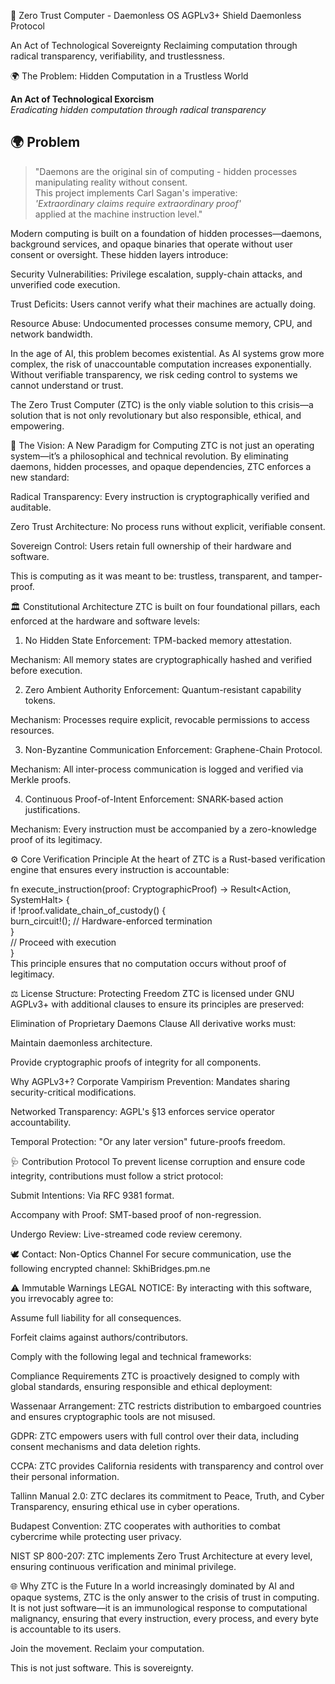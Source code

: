 🔐 Zero Trust Computer - Daemonless OS
AGPLv3+ Shield
Daemonless Protocol

An Act of Technological Sovereignty
Reclaiming computation through radical transparency, verifiability, and trustlessness.

🌍 The Problem: Hidden Computation in a Trustless World

**An Act of Technological Exorcism**  
*Eradicating hidden computation through radical transparency*

## 🌍 Problem
> "Daemons are the original sin of computing - hidden processes manipulating reality without consent.  
> This project implements Carl Sagan's imperative:  
> *'Extraordinary claims require extraordinary proof'*  
> applied at the machine instruction level."

Modern computing is built on a foundation of hidden processes—daemons, background services, and opaque binaries that operate without user consent or oversight. These hidden layers introduce:

Security Vulnerabilities: Privilege escalation, supply-chain attacks, and unverified code execution.

Trust Deficits: Users cannot verify what their machines are actually doing.

Resource Abuse: Undocumented processes consume memory, CPU, and network bandwidth.

In the age of AI, this problem becomes existential. As AI systems grow more complex, the risk of unaccountable computation increases exponentially. Without verifiable transparency, we risk ceding control to systems we cannot understand or trust.

The Zero Trust Computer (ZTC) is the only viable solution to this crisis—a solution that is not only revolutionary but also responsible, ethical, and empowering.

🚀 The Vision: A New Paradigm for Computing
ZTC is not just an operating system—it’s a philosophical and technical revolution. By eliminating daemons, hidden processes, and opaque dependencies, ZTC enforces a new standard:

Radical Transparency: Every instruction is cryptographically verified and auditable.

Zero Trust Architecture: No process runs without explicit, verifiable consent.

Sovereign Control: Users retain full ownership of their hardware and software.

This is computing as it was meant to be: trustless, transparent, and tamper-proof.

🏛️ Constitutional Architecture
ZTC is built on four foundational pillars, each enforced at the hardware and software levels:

1. No Hidden State
Enforcement: TPM-backed memory attestation.

Mechanism: All memory states are cryptographically hashed and verified before execution.

2. Zero Ambient Authority
Enforcement: Quantum-resistant capability tokens.

Mechanism: Processes require explicit, revocable permissions to access resources.

3. Non-Byzantine Communication
Enforcement: Graphene-Chain Protocol.

Mechanism: All inter-process communication is logged and verified via Merkle proofs.

4. Continuous Proof-of-Intent
Enforcement: SNARK-based action justifications.

Mechanism: Every instruction must be accompanied by a zero-knowledge proof of its legitimacy.

⚙️ Core Verification Principle
At the heart of ZTC is a Rust-based verification engine that ensures every instruction is accountable:

fn execute_instruction(proof: CryptographicProof) -> Result<Action, SystemHalt> {  
    if !proof.validate_chain_of_custody() {  
        burn_circuit!(); // Hardware-enforced termination  
    }  
    // Proceed with execution  
}  
This principle ensures that no computation occurs without proof of legitimacy.

⚖️ License Structure: Protecting Freedom
ZTC is licensed under GNU AGPLv3+ with additional clauses to ensure its principles are preserved:

Elimination of Proprietary Daemons Clause
All derivative works must:

Maintain daemonless architecture.

Provide cryptographic proofs of integrity for all components.

Why AGPLv3+?
Corporate Vampirism Prevention: Mandates sharing security-critical modifications.

Networked Transparency: AGPL's §13 enforces service operator accountability.

Temporal Protection: "Or any later version" future-proofs freedom.

🩺 Contribution Protocol
To prevent license corruption and ensure code integrity, contributions must follow a strict protocol:

Submit Intentions: Via RFC 9381 format.

Accompany with Proof: SMT-based proof of non-regression.

Undergo Review: Live-streamed code review ceremony.

🕊️ Contact: Non-Optics Channel
For secure communication, use the following encrypted channel: SkhiBridges.pm.ne

⚠️ Immutable Warnings
LEGAL NOTICE: By interacting with this software, you irrevocably agree to:

Assume full liability for all consequences.

Forfeit claims against authors/contributors.

Comply with the following legal and technical frameworks:

Compliance Requirements
ZTC is proactively designed to comply with global standards, ensuring responsible and ethical deployment:

Wassenaar Arrangement: ZTC restricts distribution to embargoed countries and ensures cryptographic tools are not misused.

GDPR: ZTC empowers users with full control over their data, including consent mechanisms and data deletion rights.

CCPA: ZTC provides California residents with transparency and control over their personal information.

Tallinn Manual 2.0: ZTC declares its commitment to Peace, Truth, and Cyber Transparency, ensuring ethical use in cyber operations.

Budapest Convention: ZTC cooperates with authorities to combat cybercrime while protecting user privacy.

NIST SP 800-207: ZTC implements Zero Trust Architecture at every level, ensuring continuous verification and minimal privilege.

🌐 Why ZTC is the Future
In a world increasingly dominated by AI and opaque systems, ZTC is the only answer to the crisis of trust in computing. It is not just software—it is an immunological response to computational malignancy, ensuring that every instruction, every process, and every byte is accountable to its users.

Join the movement. Reclaim your computation.

This is not just software. This is sovereignty.
